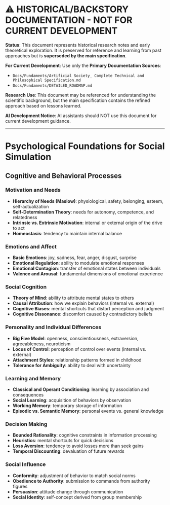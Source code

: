 # ⚠️ HISTORICAL/BACKSTORY DOCUMENTATION - NOT FOR CURRENT DEVELOPMENT

**Status**: This document represents historical research notes and early theoretical exploration. It is preserved for reference and learning from past approaches but is **superseded by the main specification**.

**For Current Development**: Use only the **Primary Documentation Sources**:
- `Docs/Fundaments/Artificial Society_ Complete Technical and Philosophical Specification.md`
- `Docs/Fundaments/DETAILED_ROADMAP.md`

**Research Use**: This document may be referenced for understanding the scientific background, but the main specification contains the refined approach based on lessons learned.

**AI Development Notice**: AI assistants should NOT use this document for current development guidance.

---

# Psychological Foundations for Social Simulation

## Cognitive and Behavioral Processes

### Motivation and Needs
- **Hierarchy of Needs (Maslow)**: physiological, safety, belonging, esteem, self-actualization
- **Self-Determination Theory**: needs for autonomy, competence, and relatedness
- **Intrinsic vs. Extrinsic Motivation**: internal or external origin of the drive to act
- **Homeostasis**: tendency to maintain internal balance

### Emotions and Affect
- **Basic Emotions**: joy, sadness, fear, anger, disgust, surprise
- **Emotional Regulation**: ability to modulate emotional responses
- **Emotional Contagion**: transfer of emotional states between individuals
- **Valence and Arousal**: fundamental dimensions of emotional experience

### Social Cognition
- **Theory of Mind**: ability to attribute mental states to others
- **Causal Attribution**: how we explain behaviors (internal vs. external)
- **Cognitive Biases**: mental shortcuts that distort perception and judgment
- **Cognitive Dissonance**: discomfort caused by contradictory beliefs

### Personality and Individual Differences
- **Big Five Model**: openness, conscientiousness, extraversion, agreeableness, neuroticism
- **Locus of Control**: perception of control over events (internal vs. external)
- **Attachment Styles**: relationship patterns formed in childhood
- **Tolerance for Ambiguity**: ability to deal with uncertainty

### Learning and Memory
- **Classical and Operant Conditioning**: learning by association and consequences
- **Social Learning**: acquisition of behaviors by observation
- **Working Memory**: temporary storage of information
- **Episodic vs. Semantic Memory**: personal events vs. general knowledge

### Decision Making
- **Bounded Rationality**: cognitive constraints in information processing
- **Heuristics**: mental shortcuts for quick decisions
- **Loss Aversion**: tendency to avoid losses more than seek gains
- **Temporal Discounting**: devaluation of future rewards

### Social Influence
- **Conformity**: adjustment of behavior to match social norms
- **Obedience to Authority**: submission to commands from authority figures
- **Persuasion**: attitude change through communication
- **Social Identity**: self-concept derived from group membership
